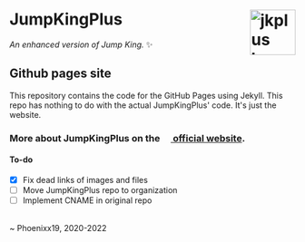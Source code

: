 # JumpKingPlus <img href="https://phoenixx19.github.io/JumpKingPlus" src ="https://raw.githubusercontent.com/JumpKingPlus/JumpKingPlus.github.io/www/images/jkpluslogo.png" width="80px" alt="jkplus logo" align ="right">
*An enhanced version of Jump King.* :sparkles:

## Github pages site
This repository contains the code for the GitHub Pages using Jekyll.
This repo has nothing to do with the actual JumpKingPlus' code. It's just the website.

### More about JumpKingPlus on the [<img src="https://raw.githubusercontent.com/JumpKingPlus/JumpKingPlus.github.io/www/images/jkpluslogo.png" height="15"/> official website](https://phoenixx19.github.io/JumpKingPlus/about).

#### To-do
- [x] Fix dead links of images and files
- [ ] Move JumpKingPlus repo to organization
- [ ] Implement CNAME in original repo

<br>
~ Phoenixx19, 2020-2022
